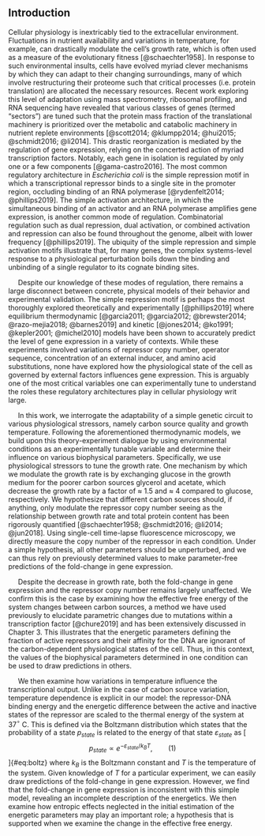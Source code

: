 ## Introduction

Cellular physiology is inextricably tied to the extracellular environment. Fluctuations in nutrient availability and variations in temperature, for example, can drastically modulate the cell’s growth rate, which is often used as a measure of the evolutionary fitness [@schaechter1958]. In response to such environmental insults, cells have evolved myriad clever mechanisms by which they can adapt to their changing surroundings, many of which involve restructuring their proteome such that critical processes (i.e. protein translation) are allocated the necessary resources. Recent work exploring this level of adaptation using mass spectrometry, ribosomal profiling, and RNA sequencing have revealed that various classes of genes (termed “sectors”) are tuned such that the protein mass fraction of the translational machinery is prioritized over the metabolic and catabolic machinery in nutrient replete environments [@scott2014; @klumpp2014; @hui2015; @schmidt2016; @li2014]. This drastic reorganization is mediated by the regulation of gene expression, relying on the concerted action of myriad transcription factors. Notably, each gene in isolation is regulated by only one or a few components [@gama-castro2016]. The most common regulatory architecture in *Escherichia coli* is the simple repression motif in which a transcriptional repressor binds to a single site in the promoter region, occluding binding of an RNA polymerase [@rydenfelt2014; @phillips2019]. The simple activation architecture, in which the simultaneous binding of an activator and an RNA polymerase amplifies gene expression, is another common mode of regulation. Combinatorial regulation such as dual repression, dual activation, or combined activation and repression can also be found throughout the genome, albeit with lower frequency [@phillips2019]. The ubiquity of the simple repression and simple activation motifs illustrate that, for many genes, the complex systems-level response to a physiological perturbation boils down the binding and unbinding of a single regulator to its cognate binding sites.

     Despite our knowledge of these modes of regulation, there remains a large disconnect between concrete, physical models of their behavior and experimental validation. The simple repression motif is perhaps the most thoroughly explored theoretically and experimentally [@phillips2019] where equilibrium thermodynamic [@garcia2011; @garcia2012; @brewster2014; @razo-mejia2018; @barnes2019] and kinetic [@jones2014; @ko1991; @kepler2001; @michel2010] models have been shown to accurately predict the level of gene expression in a variety of contexts. While these experiments involved variations of repressor copy number, operator sequence, concentration of an external inducer, and amino acid substitutions, none have explored how the physiological state of the cell as governed by external factors influences gene expression. This is arguably one of the most critical variables one can experimentally tune to understand the roles these regulatory architectures play in cellular physiology writ large.

     In this work, we interrogate the adaptability of a simple genetic circuit to various physiological stressors, namely carbon source quality and growth temperature. Following the aforementioned thermodynamic models, we build upon this theory-experiment dialogue by using environmental conditions as an experimentally tunable variable and determine their influence on various biophysical parameters. Specifically, we use physiological stressors to tune the growth rate. One mechanism by which we modulate the growth rate is by exchanging glucose in the growth medium for the poorer carbon sources glycerol and acetate, which decrease the growth rate by a factor of $\approx$ 1.5 and $\approx$ 4 compared to glucose, respectively. We hypothesize that different carbon sources should, if anything, only modulate the repressor copy number seeing as the relationship between growth rate and total protein content has been rigorously quantified [@schaechter1958; @schmidt2016; @li2014; @jun2018]. Using single-cell time-lapse fluorescence microscopy, we directly measure the copy number of the repressor in each condition. Under a simple hypothesis, all other parameters should be unperturbed, and we can thus rely on previously determined values to make parameter-free predictions of the fold-change in gene expression.

     Despite the decrease in growth rate, both the fold-change in gene expression and the repressor copy number remains largely unaffected. We confirm this is the case by examining how the effective free energy of the system changes between carbon sources, a method we have used previously to elucidate parametric changes due to mutations within a transcription factor [@chure2019] and has been extensively discussed in Chapter 3. This illustrates that the energetic parameters defining the fraction of active repressors and their affinity for the DNA are ignorant of the carbon-dependent physiological states of the cell. Thus, in this context, the values of the biophysical parameters determined in one condition can be used to draw predictions in others.

     We then examine how variations in temperature influence the transcriptional output. Unlike in the case of carbon source variation, temperature dependence is explicit in our model: the repressor-DNA binding energy and the energetic difference between the active and inactive states of the repressor are scaled to the thermal energy of the system at 37$^\circ$ C. This is defined via the Boltzmann distribution which states that the probability of a state $p_{state}$ is related to the energy of that state $\varepsilon_{state}$ as [$$
p_{state} \propto e^{-\varepsilon_{state} / k_BT},
\qquad{(1)}$$]{#eq:boltz} where $k_B$ is the Boltzmann constant and $T$ is the temperature of the system. Given knowledge of $T$ for a particular experiment, we can easily draw predictions of the fold-change in gene expression. However, we find that the fold-change in gene expression is inconsistent with this simple model, revealing an incomplete description of the energetics. We then examine how entropic effects neglected in the initial estimation of the energetic parameters may play an important role; a hypothesis that is supported when we examine the change in the effective free energy.

     
